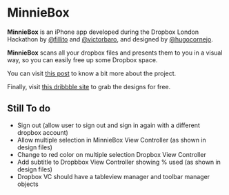 # MinnieBox
**MinnieBox** is an iPhone app developed during the Dropbox London Hackathon by [@fillito](http://twitter.com/fillito) and [@victorbaro](http://twitter.com/victorbaro), and designed by [@hugocornejo](http://twitter.com/hugocornejo).

**MinnieBox** scans all your dropbox files and presents them to you in a visual way, so you can easily free up some Dropbox space.

You can visit [this post](http://medium.com) to know a bit more about the project.

Finally, visit [this dribbble site](http://dribbble.com) to grab the designs for free.

## Still To do
- Sign out (allow user to sign out and sign in again with a different dropbox account)
- Allow multiple selection in MinnieBox View Controller (as shown in design files)
- Change to red color on multiple selection Dropbox View Controller
- Add subtitle to Dropbbox View Controller showing % used (as shown in design files)
- Dropbox VC should have a tableview manager and toolbar manager objects
